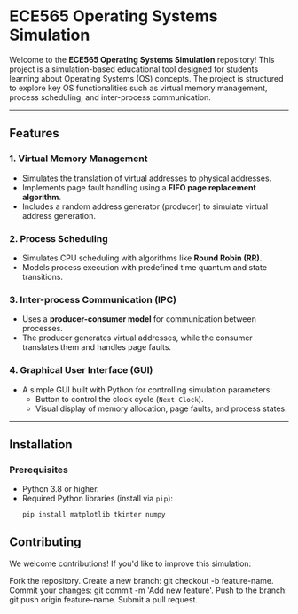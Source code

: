 # ECE565 Operating Systems Simulation

Welcome to the **ECE565 Operating Systems Simulation** repository! This project is a simulation-based educational tool designed for students learning about Operating Systems (OS) concepts. The project is structured to explore key OS functionalities such as virtual memory management, process scheduling, and inter-process communication.

---

## Features

### 1. **Virtual Memory Management**
- Simulates the translation of virtual addresses to physical addresses.
- Implements page fault handling using a **FIFO page replacement algorithm**.
- Includes a random address generator (producer) to simulate virtual address generation.

### 2. **Process Scheduling**
- Simulates CPU scheduling with algorithms like **Round Robin (RR)**.
- Models process execution with predefined time quantum and state transitions.

### 3. **Inter-process Communication (IPC)**
- Uses a **producer-consumer model** for communication between processes.
- The producer generates virtual addresses, while the consumer translates them and handles page faults.

### 4. **Graphical User Interface (GUI)**
- A simple GUI built with Python for controlling simulation parameters:
  - Button to control the clock cycle (`Next Clock`).
  - Visual display of memory allocation, page faults, and process states.

---

## Installation

### Prerequisites
- Python 3.8 or higher.
- Required Python libraries (install via `pip`):
  ```bash
  pip install matplotlib tkinter numpy


## Contributing
We welcome contributions! If you'd like to improve this simulation:

Fork the repository.
Create a new branch: git checkout -b feature-name.
Commit your changes: git commit -m 'Add new feature'.
Push to the branch: git push origin feature-name.
Submit a pull request.
